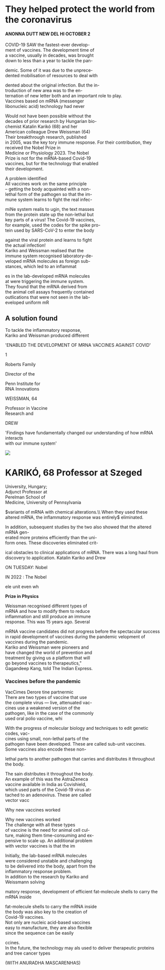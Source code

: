 # They helped protect the world from the coronavirus

#### ANONNA DUTT NEW DEL HI OCTOBER 2

COVID-19 SAW the fastest-ever develop-<br>ment of vaccines. The development time of<br>a vaccine, usually in decades, was brought<br>down to less than a year to tackle the pan-

demic. Some of it was due to the unprece-<br>dented mobilisation of resources to deal with

dented about the original infection. But the in-<br>troduction of new area was to the en-<br>ternation of new letter both and an important role to play.<br>Vaccines based on mRNA (messenger<br>libonucleic acid) technology had never

Would not have been possible without the<br>decades of prior research by Hungarian bio-<br>chemist Katalin Karikó (68) and her<br>American colleague Drew Weissman (64)<br>Their breakthrough research, published<br>in 2005, was the key tory immune response. For their contribution, they received the Nobel Prize in<br>Medicine or Physiology 2023. The Nobel<br>Prize is not for the mRNA-based Covid-19<br>vaccines, but for the technology that enabled<br>their development.

A problem identified<br>All vaccines work on the same principle<br>– getting the body acquainted with a non-<br>lethal form of the pathogen so that the im-<br>mune system learns to fight the real infec-

miNe system realis to ugin, the text masses<br>from the protein state up the non-lethal but<br>key parts of a virus! The Covid-19 vaccines,<br>for example, used the codes for the spike pro-<br>tein used by SARS-CoV-2 to enter the body

against the viral protein and learns to fight<br>the actual infection!<br>Kariko and Weissman realised that the<br>immune system recognised laboratory-de-<br>veloped mRNA molecules as foreign sub-<br>stances, which led to an inflammat

es in the lab-developed mRNA molecules<br>at were triggering the immune system.<br>They found that the mRNA derived from<br>the animal cell assays frequently contained<br>outlications that were not seen in the lab-<br>eveloped uniform mR

## A solution found

To tackle the inflammatory response,<br>Kariko and Weissman produced different

'ENABLED THE DEVELOPMENT OF MRNA VACCINES AGAINST COVID'

1

Roberts Family

Director of the

Penn Institute for <br>RNA Innovations

WEISSMAN, 64

Professor in Vaccine<br>Research and

DREW

'Findings have fundamentally changed our understanding of how mRNA interacts<br>with our immune system'

![](_page_0_Picture_16.jpeg)

# KARIKÓ, 68 Professor at Szeged

University, Hungary;<br>Adjunct Professor at<br>Perelman School of<br>Medicine, University of Pennsylvania

 $variants of mRNA with chemical alterations.\\ When they used these altered mRNA, the inflammatory response was entirely$ eliminated.

In addition, subsequent studies by the two also showed that the altered mRNA gen-<br>erated more proteins efficiently than the uni-<br>form ones. These discoveries eliminated crit-

ical obstacles to clinical applications of mRNA. There was a long haul from discovery to application. Katalin Kariko and Drew

ON TUESDAY: Nobel

IN 2022 : The Nobel

ele unit even wh

**Prize in Physics** 

Weissman recognised different types of<br>mRNA and how to modify them to reduce<br>inflammation and still produce an immune<br>response. This was 15 years ago. Several

mRNA vaccine candidates did not progress before the spectacular success in rapid development of vaccines during the pandemic velopment of vaccines during the pandemic.<br>Kariko and Weissman were pioneers and<br>have changed the world of prevention and<br>treatment by giving us a platform that will<br>go beyond vaccines to therapeutics,"<br>Gagandeep Kang, told The Indian Express.

### Vaccines before the pandemic

VacCimes Derore tine partnermic<br>There are two types of vaccine that use<br>the complete virus — live, attenuated vac-<br>cines use a weakened version of the<br>pathogen, like in the case of the commonly<br>used oral polio vaccine, whi

With the progress of molecular biology and techniques to edit genetic codes, vac-<br>cines using small, non-lethal parts of the<br>pathogen have been developed. These are called sub-unit vaccines.<br>Some vaccines also encode these non-

lethal parts to another pathogen that carries and distributes it throughout the body.

The sain distributes it throughout the body.<br>An example of this was the AstraZeneca<br>vaccine available in India as Covishield,<br>which used parts of the Covid-19 virus at-<br>tached to an adenovirus. These are called<br>vector vacc

Why new vaccines worked

Why new vaccines worked<br>The challenge with all these types<br>of vaccine is the need for animal cell cul-<br>ture, making them time-consuming and ex-<br>pensive to scale up. An additional problem<br>with vector vaccines is that the im

Initially, the Iab-based mRNA molecules <br>were considered unstable and challenging <br>to be delivered into the body, apart from the <br>inflammatory response problem. <br>In addition to the research by Kariko and <br>Weissmann solving

matory response, development of efficient fat-molecule shells to carry the mRNA inside

fat-molecule shells to carry the mRNA inside<br>the body was also key to the creation of<br>Covid-19 vaccines.<br>Not only are nucleic acid-based vaccines<br>easy to manufacture, they are also flexible<br>since the sequence can be easily

ccines.<br>In the future, the technology may als used to deliver therapeutic proteins and tree cancer types

(WITH ANURADHA MASCARENHAS)
